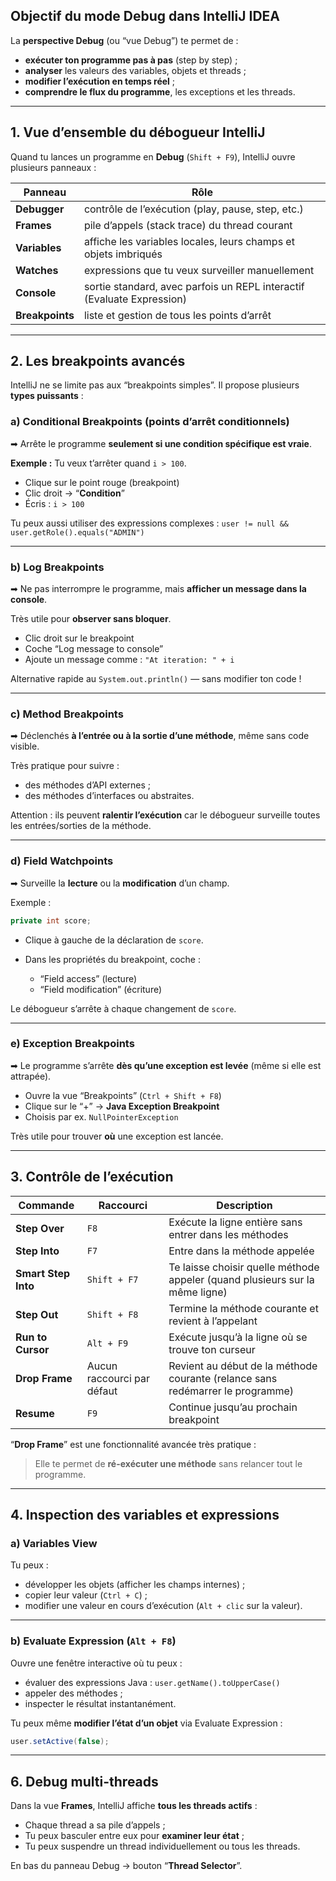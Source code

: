 
##  Objectif du mode Debug dans IntelliJ IDEA

La **perspective Debug** (ou “vue Debug”) te permet de :

* **exécuter ton programme pas à pas** (step by step) ;
* **analyser** les valeurs des variables, objets et threads ;
* **modifier l’exécution en temps réel** ;
* **comprendre le flux du programme**, les exceptions et les threads.

---

##  1. Vue d’ensemble du débogueur IntelliJ

Quand tu lances un programme en **Debug** (`Shift + F9`), IntelliJ ouvre plusieurs panneaux :

| Panneau         | Rôle                                                                   |
| --------------- | ---------------------------------------------------------------------- |
| **Debugger**    | contrôle de l’exécution (play, pause, step, etc.)                      |
| **Frames**      | pile d’appels (stack trace) du thread courant                          |
| **Variables**   | affiche les variables locales, leurs champs et objets imbriqués        |
| **Watches**     | expressions que tu veux surveiller manuellement                        |
| **Console**     | sortie standard, avec parfois un REPL interactif (Evaluate Expression) |
| **Breakpoints** | liste et gestion de tous les points d’arrêt                            |

---

##  2. Les breakpoints avancés

IntelliJ ne se limite pas aux “breakpoints simples”. Il propose plusieurs **types puissants** :

###  a) **Conditional Breakpoints (points d’arrêt conditionnels)**

➡ Arrête le programme **seulement si une condition spécifique est vraie**.

**Exemple :**
Tu veux t’arrêter quand `i > 100`.

* Clique sur le point rouge (breakpoint)
* Clic droit → “**Condition**”
* Écris : `i > 100`

 Tu peux aussi utiliser des expressions complexes :
`user != null && user.getRole().equals("ADMIN")`

---

###  b) **Log Breakpoints**

➡ Ne pas interrompre le programme, mais **afficher un message dans la console**.

Très utile pour **observer sans bloquer**.

* Clic droit sur le breakpoint
* Coche “Log message to console”
* Ajoute un message comme :
  `"At iteration: " + i`

 Alternative rapide au `System.out.println()` — sans modifier ton code !

---

###  c) **Method Breakpoints**

➡ Déclenchés **à l’entrée ou à la sortie d’une méthode**, même sans code visible.

Très pratique pour suivre :

* des méthodes d’API externes ;
* des méthodes d’interfaces ou abstraites.

 Attention : ils peuvent **ralentir l’exécution** car le débogueur surveille toutes les entrées/sorties de la méthode.

---

### d) **Field Watchpoints**

➡ Surveille la **lecture** ou la **modification** d’un champ.

Exemple :

```java
private int score;
```

* Clique à gauche de la déclaration de `score`.
* Dans les propriétés du breakpoint, coche :

  * “Field access” (lecture)
  * “Field modification” (écriture)

 Le débogueur s’arrête à chaque changement de `score`.

---

###  e) **Exception Breakpoints**

➡ Le programme s’arrête **dès qu’une exception est levée** (même si elle est attrapée).

* Ouvre la vue “Breakpoints” (`Ctrl + Shift + F8`)
* Clique sur le “+” → **Java Exception Breakpoint**
* Choisis par ex. `NullPointerException`

 Très utile pour trouver **où** une exception est lancée.

---

## 3. Contrôle de l’exécution

| Commande            | Raccourci                  | Description                                                                    |
| ------------------- | -------------------------- | ------------------------------------------------------------------------------ |
| **Step Over**       | `F8`                       | Exécute la ligne entière sans entrer dans les méthodes                         |
| **Step Into**       | `F7`                       | Entre dans la méthode appelée                                                  |
| **Smart Step Into** | `Shift + F7`               | Te laisse choisir quelle méthode appeler (quand plusieurs sur la même ligne)   |
| **Step Out**        | `Shift + F8`               | Termine la méthode courante et revient à l’appelant                            |
| **Run to Cursor**   | `Alt + F9`                 | Exécute jusqu’à la ligne où se trouve ton curseur                              |
| **Drop Frame**      | Aucun raccourci par défaut | Revient au début de la méthode courante (relance sans redémarrer le programme) |
| **Resume**          | `F9`                       | Continue jusqu’au prochain breakpoint                                          |

 “**Drop Frame**” est une fonctionnalité avancée très pratique :

> Elle te permet de **ré-exécuter une méthode** sans relancer tout le programme.

---

## 4. Inspection des variables et expressions

### a) **Variables View**

Tu peux :

* développer les objets (afficher les champs internes) ;
* copier leur valeur (`Ctrl + C`) ;
* modifier une valeur en cours d’exécution (`Alt + clic` sur la valeur).

---

### b) **Evaluate Expression** (`Alt + F8`)

Ouvre une fenêtre interactive où tu peux :

* évaluer des expressions Java :
  `user.getName().toUpperCase()`
* appeler des méthodes ;
* inspecter le résultat instantanément.

 Tu peux même **modifier l’état d’un objet** via Evaluate Expression :

```java
user.setActive(false);
```

---

##  6. Debug multi-threads

Dans la vue **Frames**, IntelliJ affiche **tous les threads actifs** :

* Chaque thread a sa pile d’appels ;
* Tu peux basculer entre eux pour **examiner leur état** ;
* Tu peux suspendre un thread individuellement ou tous les threads.

 En bas du panneau Debug → bouton “**Thread Selector**”.

